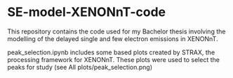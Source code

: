 # SE-model-XENONnT-code
This repository contains the code used for my Bachelor thesis involving the modelling of the delayed single and few electron emissions in XENONnT.

peak_selection.ipynb includes some based plots created by STRAX, the processing framework for XENONnT. These plots were used to select the peaks for study (see All plots/peak_selection.png)


